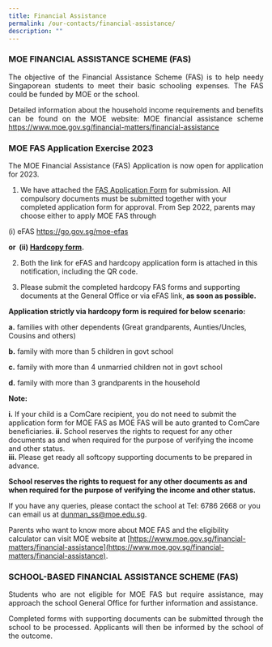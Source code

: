 ```yaml
---
title: Financial Assistance
permalink: /our-contacts/financial-assistance/
description: ""
---
```

### MOE FINANCIAL ASSISTANCE SCHEME (FAS)

<p style="text-align: justify;">The objective of the Financial Assistance Scheme (FAS) is to help needy Singaporean students to meet their basic schooling expenses. The FAS could be funded by MOE or the school.</p>

<p style="text-align: justify;">Detailed information about the household income requirements and benefits can be found on the MOE website: MOE financial assistance scheme <a href="https://www.moe.gov.sg/financial-matters/financial-assistance" target="_blank">https://www.moe.gov.sg/financial-matters/financial-assistance</a></p>

### MOE FAS Application Exercise 2023

<p style="text-align: justify;">The MOE Financial Assistance (FAS) Application is now open for application for 2023.</p>

1. We have attached the <a href="/files/Administration/MOE-FAS-Application-Form-2023.pdf" target="_blank">FAS Application Form</a> for submission. All compulsory documents must be submitted together with your completed application form for approval. From Sep 2022, parents may choose either to apply MOE FAS through

(i) eFAS <a href="https://go.gov.sg/moe-efas" target="_blank">https://go.gov.sg/moe-efas</a>

**or  (ii) <a href="/files/Administration/MOE-FAS-Application-Form-2023.pdf" target="_blank">Hardcopy form</a>.**

2. Both the link for eFAS and hardcopy application form is attached in this notification, including the QR code.

3. Please submit the completed hardcopy FAS forms and supporting documents at the General Office or via eFAS link, **as soon as possible.**

**Application strictly via hardcopy form is required for below scenario:**

<b>a.</b> families with other dependents (Great grandparents, Aunties/Uncles, Cousins and others)

<b>b.</b> family with more than 5 children in govt school

<b>c.</b> family with more than 4 unmarried children not in govt school

<b>d.</b> family with more than 3 grandparents in the household


**Note:**

<b>i.</b> If your child is a ComCare recipient, you do not need to submit the application form for MOE FAS as MOE FAS will be auto granted to ComCare beneficiaries.
<b>ii.</b> School reserves the rights to request for any other documents as and when required for the purpose of verifying the income and other status.  
<b>iii.</b> Please get ready all softcopy supporting documents to be prepared in advance.  

**School reserves the rights to request for any other documents as and when required for the purpose of verifying the income and other status.**

If you have any queries, please contact the school at Tel: 6786 2668 or you can email us at [dunman\_ss@moe.edu.sg](mailto:dunman_ss@moe.edu.sg).

Parents who want to know more about MOE FAS and the eligibility calculator can visit MOE website at [https://www.moe.gov.sg/financial-matters/financial-assistance](https://www.moe.gov.sg/financial-matters/financial-assistance).

### SCHOOL-BASED FINANCIAL ASSISTANCE SCHEME (FAS)

<p style="text-align: justify;">Students who are not eligible for MOE FAS but require assistance, may approach the school General Office for further information and assistance.</p>

<p style="text-align: justify;">Completed forms with supporting documents can be submitted through the school to be processed. Applicants will then be informed by the school of the outcome.</p>
